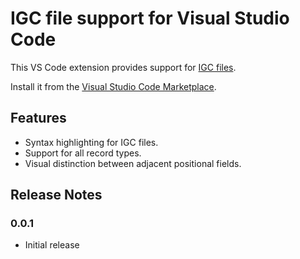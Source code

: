 # IGC file support for Visual Studio Code

This VS Code extension provides support for [IGC
files](https://www.fai.org/sites/default/files/igc_fr_specification_2020-11-25_with_al6.pdf).

Install it from the [Visual Studio Code
Marketplace](https://marketplace.visualstudio.com/items?itemName=twpayne.vscode-igc).

## Features

* Syntax highlighting for IGC files.
* Support for all record types.
* Visual distinction between adjacent positional fields.

## Release Notes

### 0.0.1

* Initial release